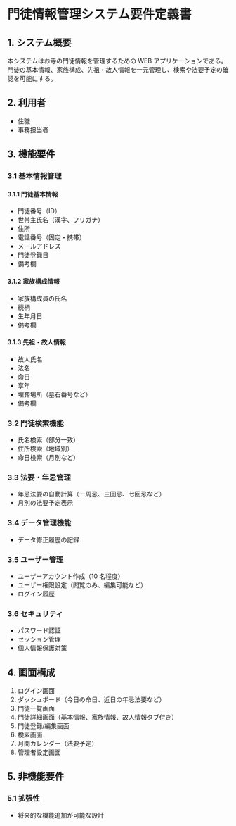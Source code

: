 # 門徒情報管理システム要件定義書

## 1. システム概要

本システムはお寺の門徒情報を管理するための WEB アプリケーションである。門徒の基本情報、家族構成、先祖・故人情報を一元管理し、検索や法要予定の確認を可能にする。

## 2. 利用者

- 住職
- 事務担当者

## 3. 機能要件

### 3.1 基本情報管理

#### 3.1.1 門徒基本情報

- 門徒番号（ID）
- 世帯主氏名（漢字、フリガナ）
- 住所
- 電話番号（固定・携帯）
- メールアドレス
- 門徒登録日
- 備考欄

#### 3.1.2 家族構成情報

- 家族構成員の氏名
- 続柄
- 生年月日
- 備考欄

#### 3.1.3 先祖・故人情報

- 故人氏名
- 法名
- 命日
- 享年
- 埋葬場所（墓石番号など）
- 備考欄

### 3.2 門徒検索機能

- 氏名検索（部分一致）
- 住所検索（地域別）
- 命日検索（月別など）

### 3.3 法要・年忌管理

- 年忌法要の自動計算（一周忌、三回忌、七回忌など）
- 月別の法要予定表示

### 3.4 データ管理機能

- データ修正履歴の記録

### 3.5 ユーザー管理

- ユーザーアカウント作成（10 名程度）
- ユーザー権限設定（閲覧のみ、編集可能など）
- ログイン履歴

### 3.6 セキュリティ

- パスワード認証
- セッション管理
- 個人情報保護対策

## 4. 画面構成

1. ログイン画面
2. ダッシュボード（今日の命日、近日の年忌法要など）
3. 門徒一覧画面
4. 門徒詳細画面（基本情報、家族情報、故人情報タブ付き）
5. 門徒登録/編集画面
6. 検索画面
7. 月間カレンダー（法要予定）
8. 管理者設定画面

## 5. 非機能要件

### 5.1 拡張性

- 将来的な機能追加が可能な設計

